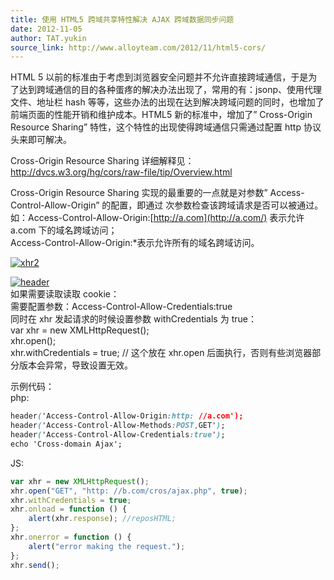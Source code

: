 ```yaml
---
title: 使用 HTML5 跨域共享特性解决 AJAX 跨域数据同步问题
date: 2012-11-05
author: TAT.yukin
source_link: http://www.alloyteam.com/2012/11/html5-cors/
---
```


HTML 5 以前的标准由于考虑到浏览器安全问题并不允许直接跨域通信，于是为了达到跨域通信的目的各种蛋疼的解决办法出现了，常用的有：jsonp、使用代理文件、地址栏 hash 等等，这些办法的出现在达到解决跨域问题的同时，也增加了前端页面的性能开销和维护成本。HTML5 新的标准中，增加了” Cross-Origin Resource Sharing” 特性，这个特性的出现使得跨域通信只需通过配置 http 协议头来即可解决。

Cross-Origin Resource Sharing 详细解释见：  
<http://dvcs.w3.org/hg/cors/raw-file/tip/Overview.html>

Cross-Origin Resource Sharing 实现的最重要的一点就是对参数” Access-Control-Allow-Origin” 的配置，即通过 次参数检查该跨域请求是否可以被通过。  
如：Access-Control-Allow-Origin:[http://a.com](http://a.com/) 表示允许 a.com 下的域名跨域访问；  
Access-Control-Allow-Origin:\*表示允许所有的域名跨域访问。

[![](http://www.imyukin.com/wp-content/uploads/2012/11/xhr2.png "xhr2")](http://www.imyukin.com/wp-content/uploads/2012/11/xhr2.png)

[![](http://www.imyukin.com/wp-content/uploads/2012/11/header.png "header")](http://www.imyukin.com/wp-content/uploads/2012/11/header.png)  
如果需要读取读取 cookie：  
需要配置参数：Access-Control-Allow-Credentials:true  
同时在 xhr 发起请求的时候设置参数 withCredentials 为 true：  
var xhr = new XMLHttpRequest();  
xhr.open();  
xhr.withCredentials = true; // 这个放在 xhr.open 后面执行，否则有些浏览器部分版本会异常，导致设置无效。

示例代码：  
php:

```css
header('Access-Control-Allow-Origin:http: //a.com');
header('Access-Control-Allow-Methods:POST,GET');
header('Access-Control-Allow-Credentials:true'); 
echo 'Cross-domain Ajax';
```

JS:

```javascript
var xhr = new XMLHttpRequest();
xhr.open("GET", "http: //b.com/cros/ajax.php", true);
xhr.withCredentials = true;
xhr.onload = function () {
    alert(xhr.response); //reposHTML;
};
xhr.onerror = function () {
    alert("error making the request.");
};
xhr.send();
```